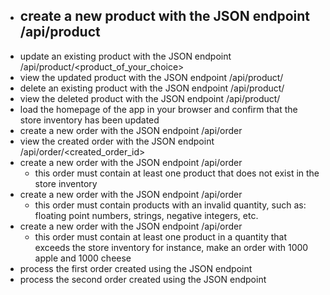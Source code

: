 - create a new product with the JSON endpoint /api/product
	- 
- update an existing product with the JSON endpoint /api/product/<product_of_your_choice>
- view the updated product with the JSON endpoint /api/product/
- delete an existing product with the JSON endpoint /api/product/
- view the deleted product with the JSON endpoint /api/product/
- load the homepage of the app in your browser and confirm that the store inventory has been updated
- create a new order with the JSON endpoint /api/order
- view the created order with the JSON endpoint /api/order/<created_order_id>
- create a new order with the JSON endpoint /api/order
	- this order must contain at least one product that does not exist in the store inventory
- create a new order with the JSON endpoint /api/order
	- this order must contain products with an invalid quantity, such as: floating point numbers, strings, negative integers, etc.
- create a new order with the JSON endpoint /api/order
	- this order must contain at least one product in a quantity that exceeds the store inventory for instance, make an order with 1000 apple and 1000 cheese
- process the first order created using the JSON endpoint
- process the second order created using the JSON endpoint